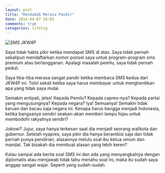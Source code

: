 ```yaml
---
layout: post
title: "Mendadak Merasa Pandir"
date: 2014-04-07 18:03
comments: true
categories: lifelog
---
```


![SMS JKW4P](https://farm3.staticflickr.com/2915/13690602093_e1972c44de_c.jpg
 "SMS JKW4P")

Saya tidak habis pikir ketika mendapat SMS di atas. Saya tidak pernah sekalipun mendaftarkan nomor ponsel saya untuk program-program sms premium atau berlangganan. Apalagi masalah pemilu, saya tidak pernah peduli.

Saya tiba-tiba merasa sangat pandir ketika membaca SMS kedua dari JKW4P ini. Tolol sekali ketika saya harus membayar untuk menghentikan apa yang tidak saya mulai. 

Semakin antipati, jelas! Kepada Pemilu? Kepada capres-nya? Kepada partai yang mengusungnya? Kepada negara? Iya! Semuanya! Semakin tidak karuan dan kacau saja negara ini. Kenapa harus bangga menjadi Indonesia, ketika bangsanya sendiri seakan-akan memberi lampu hijau untuk membodohi rakyatnya sendiri?

Jokowi? Jujur, saya hanya terkesan saat dia menjadi seorang walikota dan gubernur. Setelah nyapres, saya pikir dia hanya berambisi saja dan tidak pernah punya pendirian, alasannya melulu soal ibu ketua umum dan mandat. Tak bisakah dia membuat alasan yang lebih keren?

Kalau sampai ada berita soal SMS ini dan ada yang menyangkalnya dengan diplomatis atau menjawab tidak tahu menahu soal ini, maka itu sudah saya anggap sangat wajar. Seperti yang sudah-sudah.